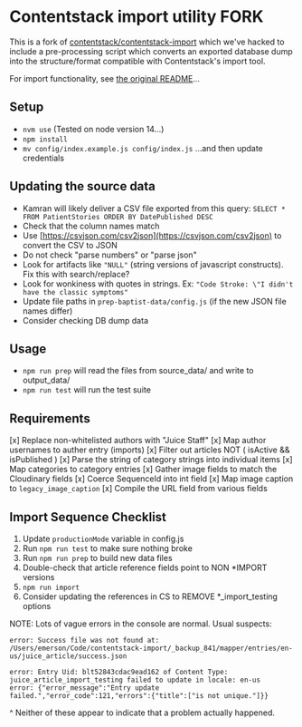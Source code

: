 # Contentstack import utility FORK

This is a fork of [contentstack/contentstack-import](https://github.com/contentstack/contentstack-import) which we've hacked to include a pre-processing script which converts an exported database dump into the structure/format compatible with Contentstack's import tool.

For import functionality, see [the original README](https://github.com/contentstack/contentstack-import/blob/master/README.md)...

## Setup

* `nvm use` (Tested on node version 14...) 
* `npm install`
* `mv config/index.example.js config/index.js` ...and then update credentials

## Updating the source data
* Kamran will likely deliver a CSV file exported from this query: `SELECT * FROM PatientStories ORDER BY DatePublished DESC`
* Check that the column names match
* Use [https://csvjson.com/csv2json](https://csvjson.com/csv2json) to convert the CSV to JSON
* Do not check "parse numbers" or "parse json" 
* Look for artifacts like `"NULL"` (string versions of javascript constructs). Fix this with search/replace?
* Look for wonkiness with quotes in strings. Ex: `"Code Stroke: \"I didn't have the classic symptoms"`
* Update file paths in `prep-baptist-data/config.js` (if the new JSON file names differ)
* Consider checking DB dump data 

## Usage

* `npm run prep` will read the files from source_data/ and write to output_data/
* `npm run test` will run the test suite

## Requirements

[x] Replace non-whitelisted authors with "Juice Staff"
[x] Map author usernames to auther entry (imports)
[x] Filter out articles NOT ( isActive && isPublished )
[x] Parse the string of category strings into individual items
[x] Map categories to category entries
[x] Gather image fields to match the Cloudinary fields
[x] Coerce SequenceId into int field
[x] Map image caption to `legacy_image_caption`
[x] Compile the URL field from various fields

## Import Sequence Checklist
1. Update `productionMode` variable in config.js
1. Run `npm run test` to make sure nothing broke
1. Run `npm run prep` to build new data files
1. Double-check that article reference fields point to NON *IMPORT versions
1. `npm run import`
1. Consider updating the references in CS to REMOVE *_import_testing options

NOTE: Lots of vague errors in the console are normal. Usual suspects:

```
error: Success file was not found at: /Users/emerson/Code/contentstack-import/_backup_841/mapper/entries/en-us/juice_article/success.json
```
```
error: Entry Uid: blt52843cdac9ead162 of Content Type: juice_article_import_testing failed to update in locale: en-us
error: {"error_message":"Entry update failed.","error_code":121,"errors":{"title":["is not unique."]}}
```

^ Neither of these appear to indicate that a problem actually happened.
